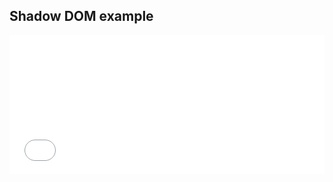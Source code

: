 ## Shadow DOM example

<iframe height='222' scrolling='no' src='//codepen.io/matt-d-rat/embed/pJBmvQ/?height=222&theme-id=12596&default-tab=result' frameborder='no' allowtransparency='true' allowfullscreen='true' style='width: 100%;'>See the Pen <a href='http://codepen.io/matt-d-rat/pen/pJBmvQ/'>Shadow DOM example</a> by Matt Fairbrass (<a href='http://codepen.io/matt-d-rat'>@matt-d-rat</a>) on <a href='http://codepen.io'>CodePen</a>.
</iframe>
